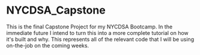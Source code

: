 # NYCDSA_Capstone
This is the final Capstone Project for my NYCDSA Bootcamp. In the immediate future I intend to turn this into a more complete tutorial on how it's built and why. This represents all of the relevant code that I will be using on-the-job on the coming weeks.
